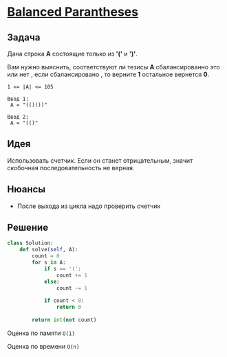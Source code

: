 # [Balanced Parantheses](https://www.interviewbit.com/problems/balanced-parantheses/)
## Задача
Дана строка **A** состоящие только из **'('** и **')'**.

Вам нужно выяснить, соответствуют ли тезисы **A** сбалансированно это или нет , если сбалансировано , то верните **1** остальное вернется **0**.
```
1 <= |A| <= 105

Ввод 1:
 A = "(()())"

Ввод 2:
 A = "(()"
```
## Идея
Использовать счетчик. Если он станет отрицательным, значит скобочная последовательность не верная.

## Нюансы
- После выхода из цикла надо проверить счетчик

## Решение
```python
class Solution:
    def solve(self, A):
        count = 0
        for s in A:
            if s == '(':
                count += 1
            else:
                count -= 1
            
            if count < 0:
                return 0
                
        return int(not count)
```
Оценка по памяти `O(1)`

Оценка по времени `O(n)`
